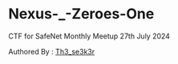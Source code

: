 # Nexus-_-Zeroes-One
CTF for SafeNet Monthly Meetup 27th July 2024

Authored By : [Th3_se3k3r](https://github.com/Th3-Seek3r)
